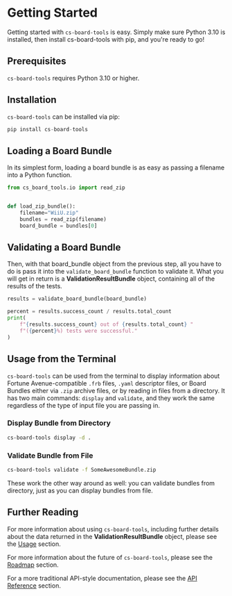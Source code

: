 # Getting Started
Getting started with `cs-board-tools` is easy. Simply make sure Python 3.10 is installed, then install cs-board-tools with pip, and you're ready to go!

## Prerequisites
`cs-board-tools` requires Python 3.10 or higher.

## Installation
`cs-board-tools` can be installed via pip:
```py
pip install cs-board-tools
```
## Loading a Board Bundle
In its simplest form, loading a board bundle is as easy as passing a filename into a Python function.
```py
from cs_board_tools.io import read_zip


def load_zip_bundle():
    filename="WiiU.zip"
    bundles = read_zip(filename)
    board_bundle = bundles[0]
```
## Validating a Board Bundle
Then, with that board_bundle object from the previous step, all you have to do is pass it into the `validate_board_bundle` function to validate it. What you will get in return is a **ValidationResultBundle** object, containing all of the results of the tests.

```py
results = validate_board_bundle(board_bundle)

percent = results.success_count / results.total_count
print(
    f"{results.success_count} out of {results.total_count} "
    f"({percent}%) tests were successful."
)
```

## Usage from the Terminal
`cs-board-tools` can be used from the terminal to display information about Fortune Avenue-compatible `.frb` files, `.yaml` descriptor files, or Board Bundles either via `.zip` archive files, or by reading in files from a directory. It has two main commands: `display` and `validate`, and they work the same regardless of the type of input file you are passing in.

### Display Bundle from Directory
```bash
cs-board-tools display -d .
```

### Validate Bundle from File
```bash
cs-board-tools validate -f SomeAwesomeBundle.zip
```

These work the other way around as well: you can validate bundles from directory, just as you can display bundles from file.

## Further Reading

For more information about using `cs-board-tools`, including further details about the data returned in the **ValidationResultBundle** object, please see the [Usage](#usage) section.

For more information about the future of `cs-board-tools`, please see the [Roadmap](#roadmap) section.

For a more traditional API-style documentation, please see the [API Reference](#api) section.
